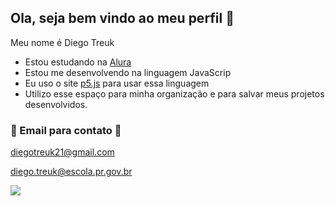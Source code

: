 ## Ola, seja bem vindo ao meu perfil 👋

Meu nome é Diego Treuk
- Estou estudando na [Alura](https://www.alura.com.br/)
- Estou me desenvolvendo na linguagem JavaScrip
- Eu uso o site [p5.js](https://p5js.org/) para usar essa linguagem
- Utilizo esse espaço para minha organização e para salvar meus projetos desenvolvidos.

### 📧 Email para contato 📧
 diegotreuk21@gmail.com
 
 diego.treuk@escola.pr.gov.br

![](https://media1.tenor.com/m/plWuEbyFX2gAAAAd/dog-theoretical.gif)
